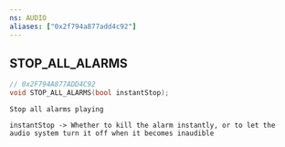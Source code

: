 ```yaml
---
ns: AUDIO
aliases: ["0x2f794a877add4c92"]
---
```

## STOP_ALL_ALARMS

```c
// 0x2F794A877ADD4C92
void STOP_ALL_ALARMS(bool instantStop);
```

```
Stop all alarms playing

instantStop -> Whether to kill the alarm instantly, or to let the audio system turn it off when it becomes inaudible
```
